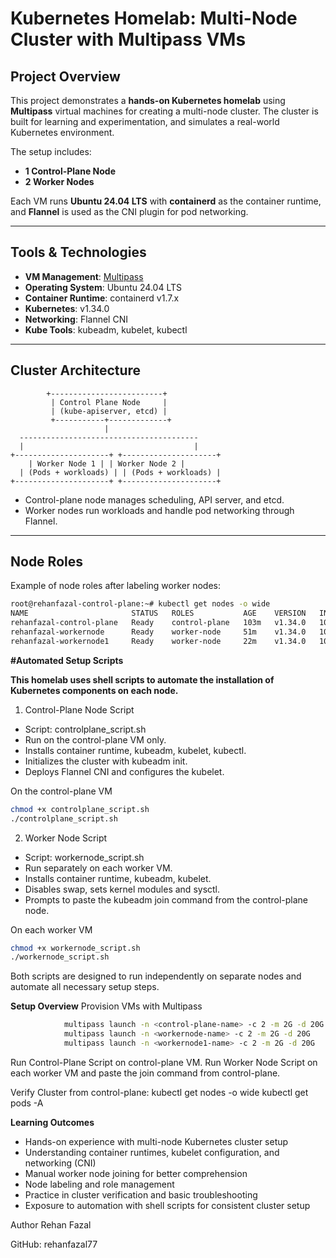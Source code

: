 # Kubernetes Homelab: Multi-Node Cluster with Multipass VMs

## Project Overview

This project demonstrates a **hands-on Kubernetes homelab** using **Multipass** virtual machines for creating a multi-node cluster. The cluster is built for learning and experimentation, and simulates a real-world Kubernetes environment.

The setup includes:

- **1 Control-Plane Node**
- **2 Worker Nodes**

Each VM runs **Ubuntu 24.04 LTS** with **containerd** as the container runtime, and **Flannel** is used as the CNI plugin for pod networking.

---

## Tools & Technologies

- **VM Management**: [Multipass](https://multipass.run/)  
- **Operating System**: Ubuntu 24.04 LTS  
- **Container Runtime**: containerd v1.7.x  
- **Kubernetes**: v1.34.0  
- **Networking**: Flannel CNI  
- **Kube Tools**: kubeadm, kubelet, kubectl  

---

## Cluster Architecture

            +-------------------------+
             | Control Plane Node     |
             | (kube-apiserver, etcd) |
             +-----------+-------------+
                         |
      ----------------------------------------
      |                                      |
    +---------------------+ +---------------------+
        | Worker Node 1 | | Worker Node 2 |
      | (Pods + workloads) | | (Pods + workloads) |
    +---------------------+ +---------------------+



- Control-plane node manages scheduling, API server, and etcd.  
- Worker nodes run workloads and handle pod networking through Flannel.

---

## Node Roles

Example of node roles after labeling worker nodes:

```bash
root@rehanfazal-control-plane:~# kubectl get nodes -o wide 
NAME                       STATUS   ROLES           AGE    VERSION   INTERNAL-IP     EXTERNAL-IP   OS-IMAGE             KERNEL-VERSION     CONTAINER-RUNTIME
rehanfazal-control-plane   Ready    control-plane   103m   v1.34.0   10.145.93.35    <none>        Ubuntu 24.04.3 LTS   6.8.0-71-generic   containerd://1.7.27
rehanfazal-workernode      Ready    worker-node     51m    v1.34.0   10.145.93.242   <none>        Ubuntu 24.04.3 LTS   6.8.0-71-generic   containerd://1.7.27
rehanfazal-workernode1     Ready    worker-node     22m    v1.34.0   10.145.93.213   <none>        Ubuntu 24.04.3 LTS   6.8.0-71-generic   containerd://1.7.27
```


**#Automated Setup Scripts**

**This homelab uses shell scripts to automate the installation of Kubernetes components on each node.**
1. Control-Plane Node Script
* Script: controlplane_script.sh
* Run on the control-plane VM only.
* Installs container runtime, kubeadm, kubelet, kubectl.
* Initializes the cluster with kubeadm init.
* Deploys Flannel CNI and configures the kubelet.

 On the control-plane VM
```bash
chmod +x controlplane_script.sh
./controlplane_script.sh
```
2. Worker Node Script
* Script: workernode_script.sh
* Run separately on each worker VM.
* Installs container runtime, kubeadm, kubelet.
* Disables swap, sets kernel modules and sysctl.
* Prompts to paste the kubeadm join command from the control-plane node.

On each worker VM
```bash
chmod +x workernode_script.sh
./workernode_script.sh
```

Both scripts are designed to run independently on separate nodes and automate all necessary setup steps.


**Setup Overview**
Provision VMs with Multipass
```bash
            multipass launch -n <control-plane-name> -c 2 -m 2G -d 20G
            multipass launch -n <workernode-name> -c 2 -m 2G -d 20G
            multipass launch -n <workernode1-name> -c 2 -m 2G -d 20G
```

Run Control-Plane Script on control-plane VM.
Run Worker Node Script on each worker VM and paste the join command from control-plane.

Verify Cluster from control-plane:
            kubectl get nodes -o wide
            kubectl get pods -A

**Learning Outcomes**
* Hands-on experience with multi-node Kubernetes cluster setup
* Understanding container runtimes, kubelet configuration, and networking (CNI)
* Manual worker node joining for better comprehension
* Node labeling and role management
* Practice in cluster verification and basic troubleshooting
* Exposure to automation with shell scripts for consistent cluster setup

Author
Rehan Fazal

GitHub: rehanfazal77
